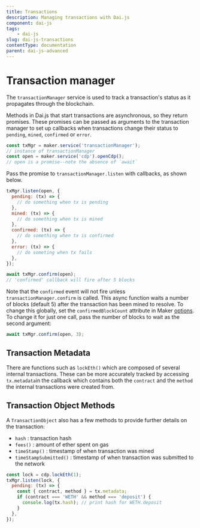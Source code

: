 ```yaml
---
title: Transactions
description: Managing transactions with Dai.js
component: dai-js
tags:
	- dai-js
slug: dai-js-transactions
contentType: documentation
parent: dai-js-advanced
---
```


# Transaction manager

The `transactionManager` service is used to track a transaction's status as it propagates through the blockchain.

Methods in Dai.js that start transactions are asynchronous, so they return promises. These promises can be passed as arguments to the transaction manager to set up callbacks when transactions change their status to `pending`, `mined`, `confirmed` or `error`.

```javascript
const txMgr = maker.service('transactionManager');
// instance of transactionManager
const open = maker.service('cdp').openCdp();
// open is a promise--note the absence of `await`
```

Pass the promise to `transactionManager.listen` with callbacks, as shown below.

```javascript
txMgr.listen(open, {
  pending: (tx) => {
    // do something when tx is pending
  },
  mined: (tx) => {
    // do something when tx is mined
  },
  confirmed: (tx) => {
    // do something when tx is confirmed
  },
  error: (tx) => {
    // do someting when tx fails
  },
});

await txMgr.confirm(open);
// 'confirmed' callback will fire after 5 blocks
```

Note that the `confirmed` event will not fire unless `transactionManager.confirm` is called. This async function waits a number of blocks \(default 5\) after the transaction has been mined to resolve. To change this globally, set the `confirmedBlockCount` attribute in Maker [options](../maker/#options). To change it for just one call, pass the number of blocks to wait as the second argument:

```javascript
await txMgr.confirm(open, 3);
```

## Transaction Metadata

There are functions such as `lockEth()` which are composed of several internal transactions. These can be more accurately tracked by accessing `tx.metadata`in the callback which contains both the `contract` and the `method` the internal transactions were created from.

## Transaction Object Methods

A `TransactionObject` also has a few methods to provide further details on the transaction:

- `hash` : transaction hash
- `fees()` : amount of ether spent on gas
- `timeStamp()` : timestamp of when transaction was mined
- `timeStampSubmitted()` : timestamp of when transaction was submitted to the network

```javascript
const lock = cdp.lockEth(1);
txMgr.listen(lock, {
  pending: (tx) => {
    const { contract, method } = tx.metadata;
    if (contract === 'WETH' && method === 'deposit') {
      console.log(tx.hash); // print hash for WETH.deposit
    }
  },
});
```

